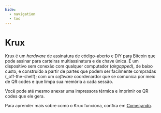 ```yaml
---
hide:
  - navigation
  - toc
---
```

# Krux

<img srcset="img/logo-150.png" align="right">

Krux é um _hardware_ de assinatura de código-aberto e DIY para Bitcoin que pode assinar para carteiras multiassinatura e de chave única. É um dispositivo sem conexão com qualquer computador (_airgapped_), de baixo custo, e construído a partir de partes que podem ser facilmente compradas (_off-the-shelf); com um _software_ coordenardor que se comunica por meio de QR codes e que limpa sua memória a cada sessão.

Você pode até mesmo anexar uma impressora térmica e imprimir os QR codes que ele gera.

Para aprender mais sobre como o Krux funciona, confira em [Começando](getting-started).
